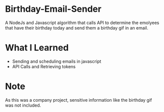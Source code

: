 # Birthday-Email-Sender
A NodeJs and Javascript algorithm that calls API to determine the emolyees that have their birthday today and send them a birthday gif in an email. 

# What I Learned

* Sending and scheduling emails in javascript
* API Calls and Retrieving tokens

# Note
As this was a company project, sensitive information like the birthday gif was not included.
